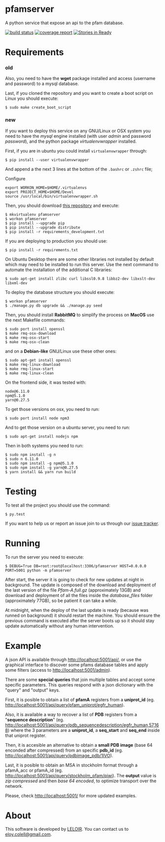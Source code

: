 # pfamserver

A python service that expose an api to the pfam database.

[![build status](http://wichi.no-ip.org/leloir/pfamserver/badges/master/build.svg)](http://wichi.no-ip.org/leloir/pfamserver/commits/master)
[![coverage report](http://wichi.no-ip.org/leloir/pfamserver/badges/master/coverage.svg)](http://wichi.no-ip.org/leloir/pfamserver/commits/master)
[![Stories in Ready](https://badge.waffle.io/ecolell/pfamserver.png?label=ready&title=Ready)](https://waffle.io/ecolell/pfamserver)


Requirements
============

### old
Also, you need to have the **wget** package installed and access (username and password) to a mysql database.

Last, if you cloned the repository and you want to create a boot script on Linux you should execute:

    $ sudo make create_boot_script

### new

If you want to deploy this service on any GNU/Linux or OSX system you need to have the *mysql* engine installed (with user *admin* and password *password*), and the python package *virtualenvwrapper* installed.

First, if you are in ubuntu you could install `virtualenvwrapper` through:

    $ pip install --user virtualenvwrapper

And append a the next 3 lines at the bottom of the `.bashrc` or `.zshrc` file;

Configure

    export WORKON_HOME=$HOME/.virtualenvs
    export PROJECT_HOME=$HOME/Devel
    source /usr/local/bin/virtualenvwrapper.sh

Then, you should download [this repository](http://wichi.no-ip.org/leloir/pfamserver) and execute:

    $ mkvirtualenv pfamserver
    $ workon pfamserver
    $ pip install --upgrade pip
    $ pip install --upgrade distribute
    $ pip install -r requirements_development.txt

If you are deploying to production you should use:

    $ pip install -r requirements.txt

On Ubuntu Desktop there are some other libraries not installed by default which may need to be installed to run this server. Use the next command to automate the installation of the additional C libraries:

    $ sudo apt-get install zlibc curl libssl0.9.8 libbz2-dev libxslt-dev libxml-dev

To deploy the database structure you should execute:

    $ workon pfamserver
    $ ./manage.py db upgrade && ./manage.py seed

Then, you should install **RabbitMQ** to simplify the process on **MacOS** use the next Makefile commands:

    $ sudo port install openssl
    $ make rmq-osx-download
    $ make rmq-osx-start
    $ make rmq-osx-clean

and on a **Debian-like** GNU/Linux use these other ones:

    $ sudo apt-get install openssl
    $ make rmq-linux-download
    $ make rmq-linux-start
    $ make rmq-linux-clean

On the frontend side, it was tested with:

    node@6.11.0
    npm@5.1.0
    yarn@0.27.5

To get those versions on osx, you need to run:

    $ sudo port install node npm3

And to get those version on a ubuntu server, you need to run:

    $ sudo apt-get install nodejs npm

Then in both systems you need to run:

    $ sudo npm install -g n
    $ sudo n 6.11.0
    $ sudo npm install -g npm@5.1.0
    $ sudo npm install -g yarn@0.27.5
    $ yarn install && yarn run build


Testing
=======

To test all the project you should use the command:

    $ py.test

If you want to help us or report an issue join to us through our [issue tracker](http://wichi.no-ip.org/leloir/pfamserver/issues).


Running
=======

To run the server you need to execute:

    $ DEBUG=True DB=root:root@localhost:3306/pfamserver HOST=0.0.0.0 PORT=5001 python -m pfamserver

After start, the server it is going to check for new updates at night in background. The update is composed of the download and deployment of the last version of the file *Pfam-A.full.gz* (approximately 13GB) and download and deployment of all the files inside the *database_files* folder (approximately 77GB), so be patient it can take a while.

At midnight, when the deploy of the last update is ready (because was runned on background) it should restart the machine. You should ensure the previous command is executed after the server boots up so it should stay update automatically without any human intervention.


Example
=======

A json API is available through [http://localhost:5001/api/](http://localhost:5001/api/), or use the graphical interface to discover some pfams database tables and apply some filters (access to [http://localhost:5001/admin](http://localhost:5001/admin)).

There are some **special queries** that join multiple tables and accept some specific parameters. This queries respond with a json dictionary with the "query" and "output" keys.

First, it is posible to obtain a list of **pfamA** registers from a **uniprot_id** (eg. [http://localhost:5001/api/query/pfam_uniprot/egfr_human](http://localhost:5001/api/query/pfam_uniprot/egfr_human)).

Also, it is available a way to recover a list of **PDB** registers from a "**sequence description**" (eg. [http://localhost:5001/api/query/pdb_sequencedescription/egfr_human,57,168](http://localhost:5001/api/query/pdb_sequencedescription/egfr_human,57,168)) where the 3 parameters are a **uniprot_id**, a **seq_start** and **seq_end** inside that uniprot register.

Then, it is accesible an alternative to obtain a **small PDB image** (base 64 enconded after compressed) from an specific **pdb_id** (eg. [http://localhost:5001/api/query/pdbimage_pdb/1IVO](http://localhost:5001/api/query/pdbimage_pdb/1IVO)).

Last, it is posible to obtain an MSA in stockholm format through a pfamA_acc or pfamA_id (eg. [http://localhost:5001/api/query/stockholm_pfam/piwi](http://localhost:5001/api/query/stockholm_pfam/piwi)). The **output** value is *zip compressed* and then *base 64 encoded*, to optimize transport over the network.

Please, check [http://localhost:5001/](http://localhost:5001/) for more updated examples.


About
=====

This software is developed by [LELOIR](http://leloir.org.ar/). You can contact us to [eloy.colell@gmail.com](mailto:eloy.colell@gmail.com).
